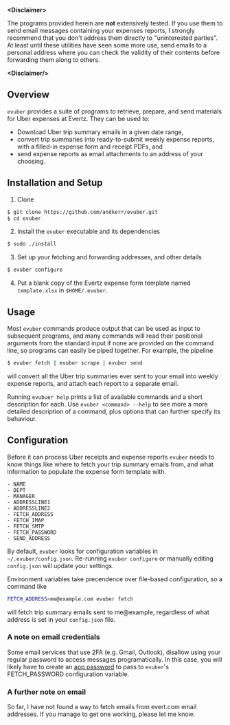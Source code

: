 __\<Disclaimer\>__

The programs provided herein are __not__ extensively tested. If you use them to
send email messages containing your expenses reports, I strongly recommend that
you don't address them directly to "uninterested parties". At least until these
utilities have seen some more use, send emails to a personal address where you
can check the validity of their contents before forwarding them along to others.

__\<Disclaimer\/\>__

## Overview
`evuber` provides a suite of programs to retrieve, prepare, and send materials
for Uber expenses at Evertz. They can be used to:
- Download Uber trip summary emails in a given date range,
- convert trip summaries into ready-to-submit weekly expense reports,
  with a filled-in expense form and receipt PDFs, and
- send expense reports as email attachments to an address of your choosing.

## Installation and Setup

1. Clone
```bash 
$ git clone https://github.com/andkerr/evuber.git
$ cd evuber
```

2. Install the `evuber` executable and its dependencies
```bash
$ sudo ./install
```

3. Set up your fetching and forwarding addresses, and other details
```bash 
$ evuber configure
```

4. Put a blank copy of the Evertz expense form template named `template.xlsx` in
   `$HOME/.evuber`.

## Usage

Most `evuber` commands produce output that can be used as input to subsequent
programs, and many commands will read their positional arguments from the
standard input if none are provided on the command line, so programs can easily
be piped together. For example, the pipeline
```bash 
$ evuber fetch | evuber scrape | evuber send
```
will convert all the Uber trip summaries ever sent to your email into weekly
expense reports, and attach each report to a separate email.

Running `evubuer help` prints a list of available commands and a short
description for each. Use `evuber <command> --help` to see more a more detailed
description of a command, plus options that can further specify its behaviour.

## Configuration

Before it can process Uber receipts and expense reports `evuber` needs to know
things like where to fetch your trip summary emails from, and what information
to populate the expense form template with.

    - NAME
    - DEPT
    - MANAGER
    - ADDRESSLINE1
    - ADDRESSLINE2
    - FETCH_ADDRESS
    - FETCH_IMAP
    - FETCH_SMTP
    - FETCH_PASSWORD
    - SEND_ADDRESS

By default, `evuber` looks for configuration variables in
`~/.evuber/config.json`. Re-running `evuber configure` or manually editing
`config.json` will update your settings.

Environment variables take precendence over file-based configuration, so a
command like
```bash 
FETCH_ADDRESS=me@example.com evuber fetch
```
will fetch trip summary emails sent to me@example, regardless of what address is
set in your `config.json` file.

### A note on email credentials

Some email services that use 2FA (e.g. Gmail, Outlook), disallow using your
regular password to access messages programatically. In this case, you will
likely have to create an [app password](https://www.google.com/search?client=firefox-b-d&q=email+app+password)
to pass to `evuber`'s FETCH_PASSWORD configuration variable.

### A further note on email

So far, I have not found a way to fetch emails from evert.com email addresses.
If you manage to get one working, please let me know.

